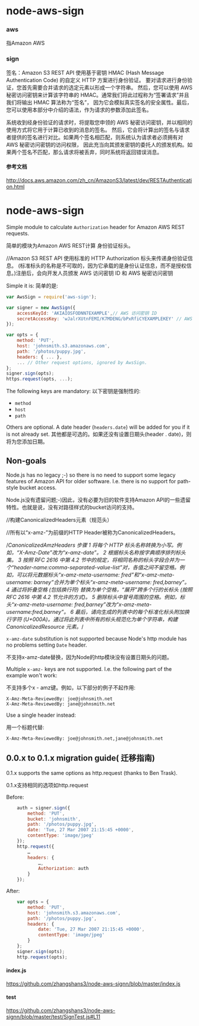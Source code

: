 # node-aws-sign
### aws 
指Amazon AWS
### sign
签名：Amazon S3 REST API 使用基于密钥 HMAC (Hash Message Authentication Code) 的自定义 HTTP 方案进行身份验证。
要对请求进行身份验证，您首先需要合并请求的选定元素以形成一个字符串。
然后，您可以使用 AWS 秘密访问密钥来计算该字符串的 HMAC。通常我们将此过程称为“签署请求”并且我们将输出 HMAC 算法称为“签名”，
因为它会模拟真实签名的安全属性。最后，您可以使用本部分中介绍的语法，作为请求的参数添加此签名。

系统收到经身份验证的请求时，将提取您申领的 AWS 秘密访问密钥，并以相同的使用方式将它用于计算已收到的消息的签名。
然后，它会将计算出的签名与请求者提供的签名进行对比。如果两个签名相匹配，则系统认为请求者必须拥有对 AWS 秘密访问密钥的访问权限，
因此充当向其颁发密钥的委托人的颁发机构。如果两个签名不匹配，那么请求将被丢弃，同时系统将返回错误消息。

#### 参考文档
http://docs.aws.amazon.com/zh_cn/AmazonS3/latest/dev/RESTAuthentication.html

# node-aws-sign

Simple module to calculate `Authorization` header for Amazon AWS REST requests.

简单的模块为Amazon AWS REST计算 身份验证标头。

//Amazon S3 REST API 使用标准的 HTTP Authorization 标头来传递身份验证信息。 (标准标头的名称是不可取的，因为它承载的是身份认证信息，而不是授权信息。)注册后，会向开发人员颁发 AWS 访问密钥 ID 和 AWS 秘密访问密钥

Simple it is:
简单的是:

```javascript
var AwsSign = require('aws-sign');

var signer = new AwsSign({ 
	accessKeyId: 'AKIAIOSFODNN7EXAMPLE',// AWS 访问密钥 ID 
	secretAccessKey: 'wJalrXUtnFEMI/K7MDENG/bPxRfiCYEXAMPLEKEY' // AWS 秘密访问密钥
});

var opts = {
	method: 'PUT',
	host: 'johnsmith.s3.amazonaws.com',
	path: '/photos/puppy.jpg',
	headers: { ... },
	... // Other request options, ignored by AwsSign.
};
signer.sign(opts);
https.request(opts, ...);
```

The following keys are mandatory: 
以下密钥是强制性的:

* `method`
* `host`
* `path`

Others are optional. A date header (`headers.date`) will be added for you if it is not already set.
其他都是可选的。如果还没有设置日期头(header . date)，则将为您添加日期。

## Non-goals

Node.js has no legacy ;-) so there is no need to support some legacy features of Amazon API for older software. I.e. there is no support for path-style bucket access.

Node.js没有遗留问题;-)因此，没有必要为旧的软件支持Amazon API的一些遗留特性。也就是说，没有对路径样式的bucket访问的支持。

//构建CanonicalizedHeaders元素（规范头）

//所有以“x-amz-”为前缀的HTTP Header被称为CanonicalizedHeaders。


/*CanonicalizedAmzHeaders 步骤
1	将每个 HTTP 标头名称转换为小写。例如，“X-Amz-Date”改为“x-amz-date”。
2	根据标头名称按字典顺序排列标头集。
3	按照 RFC 2616 中第 4.2 节中的规定，将相同名称的标头字段合并为一个“header-name:comma-separated-value-list”对，各值之间不留空格。例如，可以将元数据标头“x-amz-meta-username: fred”和“x-amz-meta-username: barney”合并为单个标头“x-amz-meta-username: fred,barney”。
4	通过将折叠空格 (包括换行符) 替换为单个空格，“展开”跨多个行的长标头 (按照 RFC 2616 中第 4.2 节允许的方式)。
5	删除标头中冒号周围的空格。例如，标头“x-amz-meta-username: fred,barney”改为“x-amz-meta-username:fred,barney”。
6	最后，请向生成的列表中的每个标准化标头附加换行字符 (U+000A)。通过将此列表中所有的标头规范化为单个字符串，构建 CanonicalizedResource 元素。*/

`x-amz-date` substitution is not supported because Node's http module has no problems setting `Date` header.

不支持x-amz-date替换，因为Node的http模块没有设置日期头的问题。

Multiple `x-amz-` keys are not supported. I.e. the following part of the example won't work: 

不支持多个x - amz键。例如，以下部分的例子不起作用:

	X-Amz-Meta-ReviewedBy: joe@johnsmith.net
	X-Amz-Meta-ReviewedBy: jane@johnsmith.net

Use a single header instead: 

用一个标题代替:

	X-Amz-Meta-ReviewedBy: joe@johnsmith.net,jane@johnsmith.net

## 0.0.x to 0.1.x migration guide( 迁移指南)

0.1.x supports the same options as http.request (thanks to Ben Trask). 

0.1.x支持相同的选项如http.request

Before:

```javascript
	auth = signer.sign({
		method: 'PUT', 
		bucket: 'johnsmith', 
		path: '/photos/puppy.jpg', 
		date: 'Tue, 27 Mar 2007 21:15:45 +0000', 
		contentType: 'image/jpeg'
	});
	http.request({
		…
		headers: {
			…,
			Authorization: auth
		}
	});
```

After: 

```javascript
	var opts = {
		method: 'PUT', 
		host: 'johnsmith.s3.amazonaws.com',
		path: '/photos/puppy.jpg', 
		headers: {
			date: 'Tue, 27 Mar 2007 21:15:45 +0000', 
			contentType: 'image/jpeg'
		}
	};
	signer.sign(opts);
	http.request(opts);
```
#### index.js
https://github.com/zhangshans3/node-aws-signn/blob/master/index.js
#### test
https://github.com/zhangshans3/node-aws-signn/blob/master/test/SignTest.js#L11




